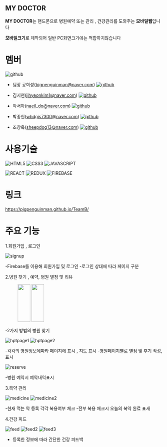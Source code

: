 ## MY DOCTOR
 **MY DOCTOR**는 
 핸드폰으로 병원예약 또는 관리 , 건강관리를 도와주는  **모바일웹**입니다
 
 **모바일크기**로 제작되어 일반 PC화면크기에는 적합하지않습니다 
 

# 멤버
![github](./ReadMe_img/github.svg)
- 팀장 공희성(bigpenguinman@naver.com) 
[![github](./ReadMe_img/github.svg)](https://github.com/PigPenguinMan)

- 김지현(jihyeonkim1@naver.com)
[![github](./ReadMe_img/github.svg)](https://github.com/wooodii)

- 박서아(naeil_do@naver.com)
[![github](./ReadMe_img/github.svg)](https://github.com/sophy97)

- 박종헌(whdgjs7300@naver.com)
[![github](./ReadMe_img/github.svg)](https://github.com/whdgjs7300)

- 조창욱(sheepdog13@naver.com)
[![github](./ReadMe_img/github.svg)](https://github.com/sheepdog13)


# 사용기술

![HTML5](./ReadMe_img/html5.svg)
![CSS3](./ReadMe_img/css3.svg)
![JAVASCRIPT](./ReadMe_img/javascript.svg)

![REACT](./ReadMe_img/react.svg)
![REDUX](./ReadMe_img/redux.svg)
![FIREBASE](./ReadMe_img/firebase.svg)

# 링크 
https://pigpenguinman.github.io/TeamB/

# 주요 기능 

1.회원가입 , 로그인 

![signup](./ReadMe_img/2-2signup.png)

-Firebase를 이용해 회원가입 및 로그인 
-로그인 상태에 따라 페이지 구분 


2.병원 찾기 , 예약, 병원 별점 및 리뷰
<figure>
<img src="./ReadMe_img/4-1search.png" width="40" height="120">
<img src="./ReadMe_img/4-2search.png" width="40" height="120">
</figure>

-2가지 방법의 병원 찾기 

![hptpage1](./ReadMe_img/5-1hospital.png)
![hptpage2](./ReadMe_img/5-2review.png)

-각각의 병원정보에따라 페이지에 표시 , 지도 표시 
-병원페이지별로 별점 및 후기 작성,표시   

![reserve](./ReadMe_img/6reserve.png)

-병원 예약시 예약내역표시

3.복약 관리 

![medicine](./ReadMe_img/8-1medicine.png)
![medicine2](./ReadMe_img/8-2medicine.png)

-현재 먹는 약 등록 각각 복용여부 체크 
-전부 복용 체크시 오늘의 복약 완료 표새 

4.건강 피드 

![feed](./ReadMe_img/9-1feed.png)
![feed2](./ReadMe_img/9-2feed.png)
![feed3](./ReadMe_img/9-3feed.png)

- 등록한 정보에 따라 간단한 건강 피드백
 
